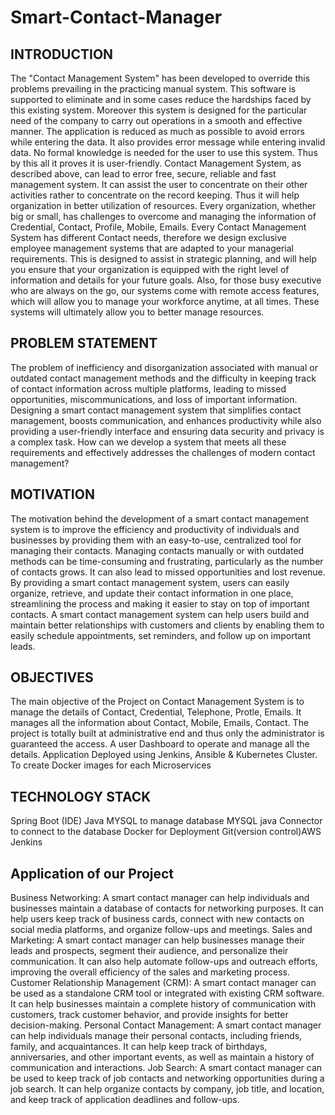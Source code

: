 # Smart-Contact-Manager

## INTRODUCTION
The "Contact Management System" has been developed to override this problems prevailing in the practicing manual system. This software is supported to eliminate and in some cases reduce the hardships faced by this existing system. Moreover this system is designed for the particular need of the company to carry out operations in a smooth and effective manner.
The application is reduced as much as possible to avoid errors while entering the data. It also provides error message while entering invalid data. No formal knowledge is needed for the user to use this system. Thus by this all it proves it is user-friendly. 
Contact Management System, as described above, can lead to error free, secure, reliable and fast management system. It can assist the user to concentrate on their other activities rather to concentrate on the record keeping. Thus it will help organization in better utilization of resources.
Every organization, whether big or small, has challenges to overcome and managing the information of Credential, Contact, Profile, Mobile, Emails. Every Contact Management System has different Contact needs, therefore we design exclusive employee management systems that are adapted to your managerial requirements.
This is designed to assist in strategic planning, and will help you ensure that your organization is equipped with the right level of information and details for your future goals. Also, for those busy executive who are always on the go, our systems come with remote access features, which will allow you to manage your workforce anytime, at all times. These systems will ultimately allow you to better manage resources.

## PROBLEM STATEMENT
The problem of inefficiency and disorganization associated with manual or outdated contact management methods and the difficulty in keeping track of contact information across multiple platforms, leading to missed opportunities,  miscommunications, and loss of important information.
Designing a smart contact management system that simplifies contact management, boosts communication, and enhances productivity while also providing a user-friendly interface and ensuring data security and privacy is a complex task. How can we develop a system that meets all these requirements and effectively addresses the challenges of modern contact management?

## MOTIVATION 
The motivation behind the development of a smart contact management system is to improve the efficiency and productivity of individuals and businesses by providing them with an easy-to-use, centralized tool for managing their contacts.
Managing contacts manually or with outdated methods can be time-consuming and frustrating, particularly as the number of contacts grows. It can also lead to missed opportunities and lost revenue.
By providing a smart contact management system, users can easily organize, retrieve, and update their contact information in one place, streamlining the process and making it easier to stay on top of important contacts.
A smart contact management system can help users build and maintain better relationships with customers and clients by enabling them to easily schedule appointments, set reminders, and follow up on important leads.

## OBJECTIVES
The main objective of the Project on Contact Management System is to manage the details of Contact, Credential, Telephone, Protle, Emails. It manages all the information about Contact, Mobile, Emails, Contact. The project is totally built at administrative end and thus only the administrator is guaranteed the access. 
A user Dashboard to operate and manage all the details.
Application Deployed using Jenkins, Ansible & Kubernetes Cluster.
To create Docker images for each Microservices

## TECHNOLOGY STACK
Spring Boot (IDE)​
Java​
MYSQL to manage database​
MYSQL java Connector to connect to the database​
Docker for Deployment​
Git(version control)​
AWS​
Jenkins

## Application of our Project
Business Networking: A smart contact manager can help individuals and businesses maintain a database of contacts for networking purposes. It can help users keep track of business cards, connect with new contacts on social media platforms, and organize follow-ups and meetings.
Sales and Marketing: A smart contact manager can help businesses manage their leads and prospects, segment their audience, and personalize their communication. It can also help automate follow-ups and outreach efforts, improving the overall efficiency of the sales and marketing process.
Customer Relationship Management (CRM): A smart contact manager can be used as a standalone CRM tool or integrated with existing CRM software. It can help businesses maintain a complete history of communication with customers, track customer behavior, and provide insights for better decision-making.
Personal Contact Management: A smart contact manager can help individuals manage their personal contacts, including friends, family, and acquaintances. It can help keep track of birthdays, anniversaries, and other important events, as well as maintain a history of communication and interactions.
Job Search: A smart contact manager can be used to keep track of job contacts and networking opportunities during a job search. It can help organize contacts by company, job title, and location, and keep track of application deadlines and follow-ups.


